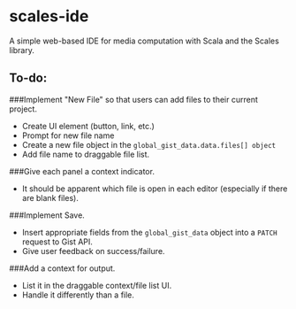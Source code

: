 scales-ide
==========

A simple web-based IDE for media computation with Scala and the Scales library.

## To-do:
###Implement "New File" so that users can add files to their current project.
* Create UI element (button, link, etc.)
* Prompt for new file name
* Create a new file object in the `global_gist_data.data.files[] object`
* Add file name to draggable file list.

###Give each panel a context indicator.
* It should be apparent which file is open in each editor (especially if there are blank files).

###Implement Save.
* Insert appropriate fields from the `global_gist_data` object into a `PATCH` request to Gist API.
* Give user feedback on success/failure.

###Add a context for output.
* List it in the draggable context/file list UI.
* Handle it differently than a file.

